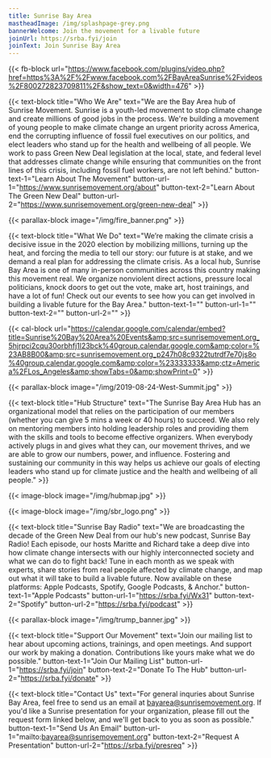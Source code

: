 ```yaml
---
title: Sunrise Bay Area
mastheadImage: /img/splashpage-grey.png
bannerWelcome: Join the movement for a livable future
joinUrl: https://srba.fyi/join
joinText: Join Sunrise Bay Area
---
```

{{< fb-block url="https://www.facebook.com/plugins/video.php?href=https%3A%2F%2Fwww.facebook.com%2FBayAreaSunrise%2Fvideos%2F800272823709811%2F&show_text=0&width=476" >}}

{{< text-block title="Who We Are" text="We are the Bay Area hub of Sunrise Movement. Sunrise is a youth-led movement to stop climate change and create millions of good jobs in the process.​ We're building a movement of young people to make climate change an urgent priority across America, end the corrupting influence of fossil fuel executives on our politics, and elect leaders who stand up for the health and wellbeing of all people. We work to pass Green New Deal legislation at the local, state, and federal level that addresses climate change while ensuring that communities on the front lines of this crisis, including fossil fuel workers, are not left behind." button-text-1="Learn About The Movement" button-url-1="https://www.sunrisemovement.org/about" button-text-2="Learn About The Green New Deal" button-url-2="https://www.sunrisemovement.org/green-new-deal" >}}

{{< parallax-block image="/img/fire_banner.png" >}}

{{< text-block title="What We Do" text="We’re making the climate crisis a decisive issue in the 2020 election by mobilizing millions, turning up the heat, and forcing the media to tell our story: our future is at stake, and we demand a real plan for addressing the climate crisis. As a local hub, Sunrise Bay Area is one of many in-person communities across this country making this movement real. We organize nonviolent direct actions, pressure local politicians, knock doors to get out the vote, make art, host trainings, and have a lot of fun! Check out our events to see how you can get involved in building a livable future for the Bay Area." button-text-1="" button-url-1="" button-text-2="" button-url-2="" >}}

{{< cal-block url="https://calendar.google.com/calendar/embed?title=Sunrise%20Bay%20Area%20Events&amp;src=sunrisemovement.org_5hjrpci2cqu30orbhfj1l23bck%40group.calendar.google.com&amp;color=%23AB8B00&amp;src=sunrisemovement.org_p247h08c9322tutrdf7e70js8o%40group.calendar.google.com&amp;color=%23333333&amp;ctz=America%2FLos_Angeles&amp;showTabs=0&amp;showPrint=0" >}}

{{< parallax-block image="/img/2019-08-24-West-Summit.jpg" >}}

{{< text-block title="Hub Structure" text="The Sunrise Bay Area Hub has an organizational model that relies on the participation of our members (whether you can give 5 mins a week or 40 hours) to succeed. We also rely on mentoring members into holding leadership roles and providing them with the skills and tools to become effective organizers. When everybody actively plugs in and gives what they can, our movement thrives, and we are able to grow our numbers, power, and influence. Fostering and sustaining our community in this way helps us achieve our goals of electing leaders who stand up for climate justice and the health and wellbeing of all people." >}}

{{< image-block image="/img/hubmap.jpg" >}}

{{< image-block image="/img/sbr_logo.png" >}}

{{< text-block title="Sunrise Bay Radio" text="We are broadcasting the decade of the Green New Deal from our hub's new podcast, Sunrise Bay Radio! Each episode, our hosts Maritte and Richard take a deep dive into how climate change intersects with our highly interconnected society and what we can do to fight back! Tune in each month as we speak with experts, share stories from real people affected by climate change, and map out what it will take to build a livable future. Now available on these platforms: Apple Podcasts, Spotify, Google Podcasts, & Anchor." button-text-1="Apple Podcasts" button-url-1="https://srba.fyi/Wx31" button-text-2="Spotify" button-url-2="https://srba.fyi/podcast" >}}

{{< parallax-block image="/img/trump_banner.jpg" >}}

{{< text-block title="Support Our Movement" text="Join our mailing list to hear about upcoming actions, trainings, and open meetings. And support our work by making a donation. Contributions like yours make what we do possible." button-text-1="Join Our Mailing List" button-url-1="https://srba.fyi/join" button-text-2="Donate To The Hub" button-url-2="https://srba.fyi/donate" >}}

{{< text-block title="Contact Us" text="For general inquries about Sunrise Bay Area, feel free to send us an email at bayarea@sunrisemovement.org. If you'd like a Sunrise presentation for your organization, please fill out the request form linked below, and we'll get back to you as soon as possible." button-text-1="Send Us An Email" button-url-1="mailto:bayarea@sunrisemovement.org" button-text-2="Request A Presentation" button-url-2="https://srba.fyi/presreq" >}}

<!-- -------------- DO NOT MODIFY (unless you know what you're doing). -------------- -->

<script src="https://www.gstatic.com/firebasejs/7.22.0/firebase-app.js"></script>

<script src="https://www.gstatic.com/firebasejs/7.22.0/firebase-analytics.js"></script>

<script>
  // Your web app's Firebase configuration
  var firebaseConfig = {
    apiKey: "AIzaSyCAuTKZy65uyYf4ZP4RO01IMkxbuh0ezBg",
    authDomain: "sunrise-bay-area-website.firebaseapp.com",
    databaseURL: "https://sunrise-bay-area-website.firebaseio.com",
    projectId: "sunrise-bay-area-website",
    storageBucket: "sunrise-bay-area-website.appspot.com",
    messagingSenderId: "1039479453271",
    appId: "1:1039479453271:web:8bd28f84ad0dbe900c5512"
  };
  // Initialize Firebase
  firebase.initializeApp(firebaseConfig);
</script>